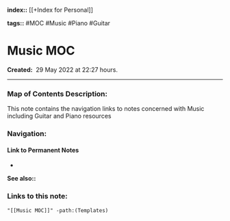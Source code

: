**index::** [[+Index for Personal]]
 

**tags::** #MOC #Music #Piano #Guitar 

# Music MOC

**Created:**  29 May 2022 at  22:27 hours.

___
### Map of Contents Description:
This note contains the navigation links to notes concerned with Music including Guitar and Piano resources


### Navigation:

#### Link to Permanent Notes
- 


**See also::** 

### Links to this note:
```query
"[[Music MOC]]" -path:(Templates) 
```
